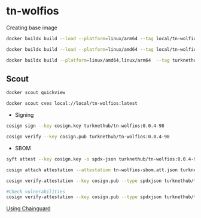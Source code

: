 # tn-wolfios

Creating base image

```bash
docker buildx build --load --platform=linux/arm64 --tag local/tn-wolfios -f ./wolfios-base/Dockerfile .

docker buildx build --load --platform=linux/amd64 --tag local/tn-wolfios -f ./wolfios-base/Dockerfile .

docker buildx build --platform=linux/amd64,linux/arm64  --tag turknethub/tn-wolfios:0.0.4-98 -f ./wolfios-base/Dockerfile . --push
```

## Scout

```bash
docker scout quickview

docker scout cves local://local/tn-wolfios:latest
```

* Signing

```bash
cosign sign --key cosign.key turknethub/tn-wolfios:0.0.4-98

cosign verify --key cosign.pub turknethub/tn-wolfios:0.0.4-98
```

* SBOM

```bash
syft attest --key cosign.key -o spdx-json turknethub/tn-wolfios:0.0.4-98 > tn-wolfios-sbom.att.json

cosign attach attestation --attestation tn-wolfios-sbom.att.json turknethub/tn-wolfios:0.0.4-98

cosign verify-attestation --key cosign.pub --type spdxjson turknethub/tn-wolfios:0.0.4-98 | jq '.payload | @base64d | fromjson | .predicate'

#Check vulnerabilities
cosign verify-attestation --key cosign.pub --type spdxjson turknethub/tn-wolfios:0.0.4-98 | jq '.payload | @base64d | fromjson | .predicate' | grype
```

[Using Chainguard](https://edu.chainguard.dev/chainguard/chainguard-images/how-to-use-chainguard-images/)
